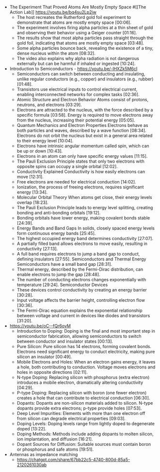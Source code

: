 - The Experiment That Proved Atoms Are Mostly Empty Space #[[The Action Lab]] 
  https://youtu.be/bq4su2Lp2iw
	- The host recreates the Rutherford gold foil experiment to demonstrate that atoms are mostly empty space [00:06].
	- The experiment involves firing alpha particles at a thin sheet of gold and observing their behavior using a Geiger counter [01:16].
	- The results show that most alpha particles pass straight through the gold foil, indicating that atoms are mostly empty space [03:48].
	- Some alpha particles bounce back, revealing the existence of a tiny, dense nucleus within the atom [08:32].
	- The video also explains why alpha radiation is not dangerous externally but can be harmful if inhaled or ingested [10:24].
- Introduction to Semiconductors - https://youtu.be/-lHXZk5M6cI
	- Semiconductors can switch between conducting and insulating, unlike regular conductors (e.g., copper) and insulators (e.g., rubber) [01:48].
	- Transistors use electrical inputs to control electrical current, enabling interconnected networks for complex tasks [02:36].
	- Atomic Structure and Electron Behavior
	  Atoms consist of protons, neutrons, and electrons [03:29].
	- Electrons are attracted to the nucleus, with the force described by a specific formula [03:58].
	  Energy is required to move electrons away from the nucleus, increasing their potential energy [05:05].
	- Quantum Mechanics and Electron Properties
	  Electrons behave as both particles and waves, described by a wave function [08:34].
	  Electrons do not orbit the nucleus but exist in a general area related to their energy level [10:04].
	- Electrons have intrinsic angular momentum called spin, which can be up or down [10:43].
	- Electrons in an atom can only have specific energy values [11:15].
	- The Pauli Exclusion Principle states that only two electrons with opposite spins can occupy a single orbital [12:02].
	- Conductivity Explained
	  Conductivity is how easily electrons can move [12:31].
	- Free electrons are needed for electrical conduction [14:02].
	- Ionization, the process of freeing electrons, requires significant energy [13:34].
	- Molecular Orbital Theory
	  When atoms get close, their energy levels overlap [18:23].
	- The Pauli Exclusion Principle leads to energy level splitting, creating bonding and anti-bonding orbitals [19:12].
	- Bonding orbitals have lower energy, making covalent bonds stable [24:39].
	- Energy Bands and Band Gaps
	  In solids, closely spaced energy levels form continuous energy bands [25:45].
	- The highest occupied energy band determines conductivity [27:07].
	- A partially filled band allows electrons to move easily, resulting in conductivity [27:13].
	- A full band requires electrons to jump a band gap to conduct, defining insulators [27:55].
	  Semiconductors and Thermal Energy
	  Semiconductors have a small band gap [28:31].
	- Thermal energy, described by the Fermi-Dirac distribution, can enable electrons to jump the gap [28:48].
	- The number of conducting electrons changes exponentially with temperature [29:24].
	  Semiconductor Devices
	- These devices control conductivity by creating an energy barrier [30:28].
	- Input voltage affects the barrier height, controlling electron flow [30:36].
	- The Fermi-Dirac equation explains the exponential relationship between voltage and current in devices like diodes and transistors [31:20].
- https://youtu.be/oC--fQr6ovM
	- Introduction to Doping: Doping is the final and most important step in semiconductor fabrication, allowing semiconductors to switch between conductor and insulator states [00:13].
	- Pure Silicon: Pure silicon has 14 electrons, forming covalent bonds. Electrons need significant energy to conduct electricity, making pure silicon an insulator [00:49].
	- Mobile Electrons and Holes: When an electron gains energy, it leaves a hole, both contributing to conduction. Voltage moves electrons and holes in opposite directions [02:11].
	- N-type Doping: Replacing silicon with phosphorus (extra electron) introduces a mobile electron, dramatically altering conductivity [04:29].
	- P-type Doping: Replacing silicon with boron (one fewer electron) creates a hole that can contribute to electrical conduction [06:30].
	- Dopants: Dopants are non-silicon materials added to silicon. N-type dopants provide extra electrons; p-type provide holes [07:53].
	- Deep Level Impurities: Elements with more than one electron off from silicon can degrade electrical properties [09:03].
	- Doping Levels: Doping levels range from lightly doped to degenerate doped [13:22].
	- Doping Methods: Methods include adding dopants to molten silicon, ion implantation, and diffusion [16:21].
	- Dopant Sources for Diffusion: Suitable sources must contain boron or phosphorus and safe atoms [19:51].
- Antennas as impedance matching
	- https://chatgpt.com/share/67bb22c5-4740-800d-85a5-2120261030ab